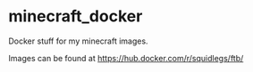 # minecraft_docker
Docker stuff for my minecraft images.

Images can be found at https://hub.docker.com/r/squidlegs/ftb/
